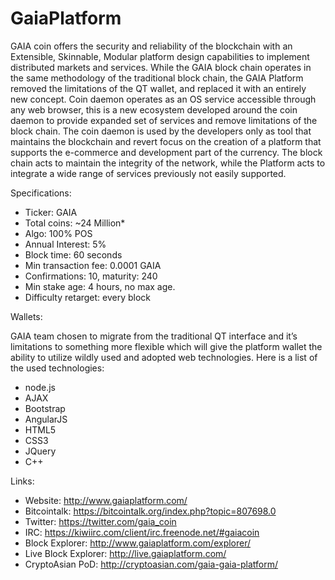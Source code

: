 GaiaPlatform
============

GAIA coin offers the security and reliability of the blockchain with an Extensible, Skinnable, Modular 
platform design capabilities to implement distributed markets and services. While the GAIA block chain 
operates in the same methodology of the traditional block chain, the GAIA Platform removed the limitations 
of the QT wallet, and replaced it with an entirely new concept. Coin daemon operates as an OS service 
accessible through any web browser, this is a new ecosystem developed around the coin daemon to provide 
expanded set of services and remove limitations of the block chain. The coin daemon is used by the 
developers only as tool that maintains the blockchain and revert focus on the creation of a platform that 
supports the e-commerce and development part of the currency. The block chain acts to maintain the integrity 
of the network, while the Platform acts to integrate a wide range of services previously not easily supported.

Specifications:
* Ticker: GAIA
* Total coins: ~24 Million*
* Algo: 100% POS
* Annual Interest: 5%
* Block time: 60 seconds
* Min transaction fee: 0.0001 GAIA
* Confirmations: 10, maturity: 240
* Min stake age: 4 hours, no max age.
* Difficulty retarget: every block
 
Wallets:

GAIA team chosen to migrate from the traditional QT interface and it’s limitations to something more flexible 
which will give the platform wallet the ability to utilize wildly used and adopted web technologies. Here is 
a list of the used technologies:

* node.js
* AJAX
* Bootstrap
* AngularJS
* HTML5
* CSS3
* JQuery
* C++

Links:
* Website: http://www.gaiaplatform.com/
* Bitcointalk: https://bitcointalk.org/index.php?topic=807698.0
* Twitter: https://twitter.com/gaia_coin
* IRC: https://kiwiirc.com/client/irc.freenode.net/#gaiacoin
* Block Explorer: http://www.gaiaplatform.com/explorer/
* Live Block Explorer: http://live.gaiaplatform.com/
* CryptoAsian PoD: http://cryptoasian.com/gaia-gaia-platform/
